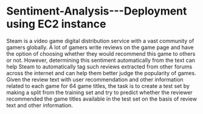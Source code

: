 # Sentiment-Analysis---Deployment using EC2 instance
Steam is a video game digital distribution service with a vast community of gamers globally. A lot of gamers write reviews on the game page and have the option of choosing whether they would recommend this game to others or not. However, determining this sentiment automatically from the text can help Steam to automatically tag such reviews extracted from other forums across the internet and can help them better judge the popularity of games.  Given the review text with user recommendation and other information related to each game for 64 game titles, the task is to create a test set by making a split from the training set and try to predict whether the reviewer recommended the game titles available in the test set on the basis of review text and other information.  
